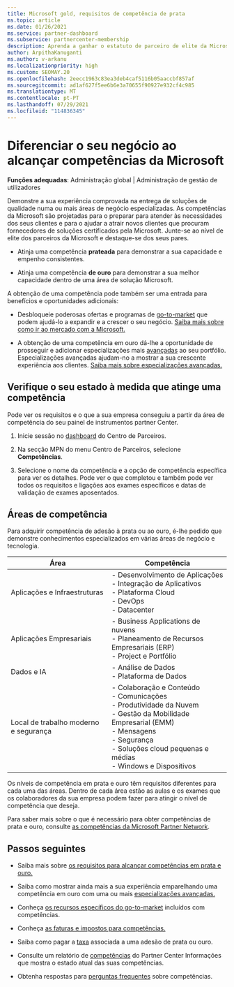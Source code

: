 ```yaml
---
title: Microsoft gold, requisitos de competência de prata
ms.topic: article
ms.date: 01/26/2021
ms.service: partner-dashboard
ms.subservice: partnercenter-membership
description: Aprenda a ganhar o estatuto de parceiro de elite da Microsoft e atraia novos clientes cumprindo os requisitos de competência para ganhar níveis de adesão de ouro e prata.
author: ArpithaKanuganti
ms.author: v-arkanu
ms.localizationpriority: high
ms.custom: SEOMAY.20
ms.openlocfilehash: 2eecc1963c83ea3deb4caf5116b05aaccbf857af
ms.sourcegitcommit: ad1af627f5ee6b6e3a70655f90927e932cf4c985
ms.translationtype: MT
ms.contentlocale: pt-PT
ms.lasthandoff: 07/29/2021
ms.locfileid: "114836345"
---
```

# <a name="differentiate-your-business-by-attaining-microsoft-competencies"></a>Diferenciar o seu negócio ao alcançar competências da Microsoft

**Funções adequadas**: Administração global | Administração de gestão de utilizadores

Demonstre a sua experiência comprovada na entrega de soluções de qualidade numa ou mais áreas de negócio especializadas. As competências da Microsoft são projetadas para o preparar para atender às necessidades dos seus clientes e para o ajudar a atrair novos clientes que procuram fornecedores de soluções certificados pela Microsoft. Junte-se ao nível de elite dos parceiros da Microsoft e destaque-se dos seus pares.

- Atinja uma competência **prateada** para demonstrar a sua capacidade e empenho consistentes.

- Atinja uma competência **de ouro** para demonstrar a sua melhor capacidade dentro de uma área de solução Microsoft.

A obtenção de uma competência pode também ser uma entrada para benefícios e oportunidades adicionais:

- Desbloqueie poderosas ofertas e programas de [go-to-market](mpn-learn-about-go-to-market-benefits.md) que podem ajudá-lo a expandir e a crescer o seu negócio. [Saiba mais sobre como ir ao mercado com a Microsoft.](https://partner.microsoft.com/solutions/go-to-market)

- A obtenção de uma competência em ouro dá-lhe a oportunidade de prosseguir e adicionar especializações mais [avançadas](advanced-specializations.md) ao seu portfólio. Especializações avançadas ajudam-no a mostrar a sua crescente experiência aos clientes. [Saiba mais sobre especializações avançadas.](https://partner.microsoft.com/membership/advanced-specialization)

## <a name="check-your-status-as-you-attain-a-competency"></a>Verifique o seu estado à medida que atinge uma competência

Pode ver os requisitos e o que a sua empresa conseguiu a partir da área de competência do seu painel de instrumentos partner Center.

1. Inicie sessão no [dashboard](https://partner.microsoft.com/dashboard/home) do Centro de Parceiros.

2. Na secção MPN do menu Centro de Parceiros, selecione **Competências**.

3. Selecione o nome da competência e a opção de competência específica para ver os detalhes. Pode ver o que completou e também pode ver todos os requisitos e ligações aos exames específicos e datas de validação de exames aposentados.

## <a name="competency-areas"></a>Áreas de competência

Para adquirir competência de adesão à prata ou ao ouro, é-lhe pedido que demonstre conhecimentos especializados em várias áreas de negócio e tecnologia.

|**Área**            |**Competência**                    |
|--------------------|--------------------------------|
|Aplicações e Infraestruturas| - Desenvolvimento de Aplicações<br/> - Integração de Aplicativos<br/> - Plataforma Cloud<br/> - DevOps<br/> - Datacenter |
|Aplicações Empresariais | - Business Applications de nuvens</br> - Planeamento de Recursos Empresariais (ERP)</br> - Project e Portfólio |
|Dados e IA| - Análise de Dados<br/> - Plataforma de Dados |
|Local de trabalho moderno e segurança | - Colaboração e Conteúdo<br/> - Comunicações<br/> - Produtividade da Nuvem<br/> - Gestão da Mobilidade Empresarial (EMM)<br/> - Mensagens<br/> - Segurança<br/> - Soluções cloud pequenas e médias<br/> - Windows e Dispositivos |

Os níveis de competência em prata e ouro têm requisitos diferentes para cada uma das áreas. Dentro de cada área estão as aulas e os exames que os colaboradores da sua empresa podem fazer para atingir o nível de competência que deseja. 

Para saber mais sobre o que é necessário para obter competências de prata e ouro, consulte [as competências da Microsoft Partner Network](https://partner.microsoft.com/membership/competencies).

## <a name="next-steps"></a>Passos seguintes

- Saiba mais sobre [os requisitos para alcançar competências em prata e ouro.](https://partner.microsoft.com/membership/competencies)

- Saiba como mostrar ainda mais a sua experiência emparelhando uma competência em ouro com uma ou mais [especializações avançadas.](advanced-specializations.md)

- Conheça [os recursos específicos do go-to-market](mpn-learn-about-go-to-market-benefits.md) incluídos com competências.

- Conheça [as faturas e impostos para competências.](mpn-view-print-maps-invoice.md)

- Saiba como pagar a [taxa](mpn-pay-fee-silver-gold-competency.md) associada a uma adesão de prata ou ouro.

- Consulte um relatório de [competências](insights-competencies-report.md) do Partner Center Informações que mostra o estado atual das suas competências.

- Obtenha respostas para [perguntas frequentes](competencies-faq.yml) sobre competências.
